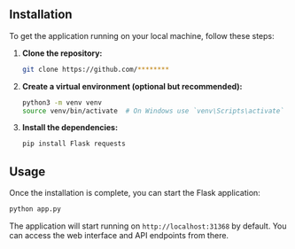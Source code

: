 ## Installation

To get the application running on your local machine, follow these steps:

1. **Clone the repository:**
   ```bash
   git clone https://github.com/********
   ```

2. **Create a virtual environment (optional but recommended):**
   ```bash
   python3 -m venv venv
   source venv/bin/activate  # On Windows use `venv\Scripts\activate`
   ```

3. **Install the dependencies:**
   ```bash
   pip install Flask requests
   ```

## Usage

Once the installation is complete, you can start the Flask application:

```bash
python app.py
```

The application will start running on `http://localhost:31368` by default. You can access the web interface and API endpoints from there.
